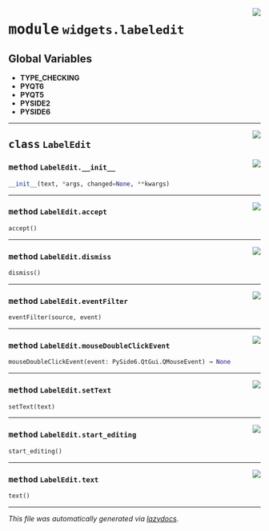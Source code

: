<!-- markdownlint-disable -->

<a href="https://github.com/qtstrap/qtstrap/blob/master\qtstrap\widgets\labeledit.py#L0"><img align="right" style="float:right;" src="https://img.shields.io/badge/-source-cccccc?style=flat-square"></a>

# <kbd>module</kbd> `widgets.labeledit`




**Global Variables**
---------------
- **TYPE_CHECKING**
- **PYQT6**
- **PYQT5**
- **PYSIDE2**
- **PYSIDE6**


---

<a href="https://github.com/qtstrap/qtstrap/blob/master\qtstrap\widgets\labeledit.py#L4"><img align="right" style="float:right;" src="https://img.shields.io/badge/-source-cccccc?style=flat-square"></a>

## <kbd>class</kbd> `LabelEdit`




<a href="https://github.com/qtstrap/qtstrap/blob/master\qtstrap\widgets\labeledit.py#L7"><img align="right" style="float:right;" src="https://img.shields.io/badge/-source-cccccc?style=flat-square"></a>

### <kbd>method</kbd> `LabelEdit.__init__`

```python
__init__(text, *args, changed=None, **kwargs)
```








---

<a href="https://github.com/qtstrap/qtstrap/blob/master\qtstrap\widgets\labeledit.py#L38"><img align="right" style="float:right;" src="https://img.shields.io/badge/-source-cccccc?style=flat-square"></a>

### <kbd>method</kbd> `LabelEdit.accept`

```python
accept()
```





---

<a href="https://github.com/qtstrap/qtstrap/blob/master\qtstrap\widgets\labeledit.py#L42"><img align="right" style="float:right;" src="https://img.shields.io/badge/-source-cccccc?style=flat-square"></a>

### <kbd>method</kbd> `LabelEdit.dismiss`

```python
dismiss()
```





---

<a href="https://github.com/qtstrap/qtstrap/blob/master\qtstrap\widgets\labeledit.py#L45"><img align="right" style="float:right;" src="https://img.shields.io/badge/-source-cccccc?style=flat-square"></a>

### <kbd>method</kbd> `LabelEdit.eventFilter`

```python
eventFilter(source, event)
```





---

<a href="https://github.com/qtstrap/qtstrap/blob/master\qtstrap\widgets\labeledit.py#L34"><img align="right" style="float:right;" src="https://img.shields.io/badge/-source-cccccc?style=flat-square"></a>

### <kbd>method</kbd> `LabelEdit.mouseDoubleClickEvent`

```python
mouseDoubleClickEvent(event: PySide6.QtGui.QMouseEvent) → None
```





---

<a href="https://github.com/qtstrap/qtstrap/blob/master\qtstrap\widgets\labeledit.py#L25"><img align="right" style="float:right;" src="https://img.shields.io/badge/-source-cccccc?style=flat-square"></a>

### <kbd>method</kbd> `LabelEdit.setText`

```python
setText(text)
```





---

<a href="https://github.com/qtstrap/qtstrap/blob/master\qtstrap\widgets\labeledit.py#L29"><img align="right" style="float:right;" src="https://img.shields.io/badge/-source-cccccc?style=flat-square"></a>

### <kbd>method</kbd> `LabelEdit.start_editing`

```python
start_editing()
```





---

<a href="https://github.com/qtstrap/qtstrap/blob/master\qtstrap\widgets\labeledit.py#L22"><img align="right" style="float:right;" src="https://img.shields.io/badge/-source-cccccc?style=flat-square"></a>

### <kbd>method</kbd> `LabelEdit.text`

```python
text()
```








---

_This file was automatically generated via [lazydocs](https://github.com/ml-tooling/lazydocs)._
